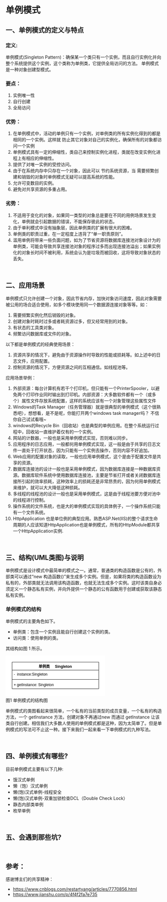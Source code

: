 # 单例模式

## 一、单例模式的定义与特点 
### 定义:
​单例模式(Singleton Pattern)：确保某一个类只有一个实例，而且自行实例化并向整个系统提供这个实例，这个类称为单例类，它提供全局访问的方法。 单例模式是一种对象创建型模式。 

### 要点：
1. 实例唯一性
2. 自行创建
3. 全局访问

### 优势：
1. 在单例模式中，活动的单例只有一个实例，对单例类的所有实例化得到的都是相同的一个实例。这样就 防止其它对象对自己的实例化，确保所有的对象都访问一个实例 
2. 单例模式具有一定的伸缩性，类自己来控制实例化进程，类就在改变实例化进程上有相应的伸缩性。 
3. 提供了对唯一实例的受控访问。 
4. 由于在系统内存中只存在一个对象，因此可以 节约系统资源，当 需要频繁创建和销毁的对象时单例模式无疑可以提高系统的性能。 
5. 允许可变数目的实例。 
6. 避免对共享资源的多重占用。

### 劣势：
1. 不适用于变化的对象，如果同一类型的对象总是要在不同的用例场景发生变化，单例就会引起数据的错误，不能保存彼此的状态。 
2. 由于单利模式中没有抽象层，因此单例类的扩展有很大的困难。 
3. 单例类的职责过重，在一定程度上违背了“单一职责原则”。 
4. 滥用单例将带来一些负面问题，如为了节省资源将数据库连接池对象设计为的单例类，可能会导致共享连接池对象的程序过多而出现连接池溢出；如果实例化的对象长时间不被利用，系统会认为是垃圾而被回收，这将导致对象状态的丢失。 

<br>

## 二、应用场景
单例模式只允许创建一个对象，因此节省内存，加快对象访问速度，因此对象需要被公用的场合适合使用，如多个模块使用同一个数据源连接对象等等。如：  
1. 需要频繁实例化然后销毁的对象。    
2. 创建对象时耗时过多或者耗资源过多，但又经常用到的对象。    
3. 有状态的工具类对象。  
4. 频繁访问数据库或文件的对象。

以下都是单例模式的经典使用场景：    
1. 资源共享的情况下，避免由于资源操作时导致的性能或损耗等。如上述中的日志文件，应用配置。    
2. 控制资源的情况下，方便资源之间的互相通信。如线程池等。 

应用场景举例：  
1. 外部资源：每台计算机有若干个打印机，但只能有一个PrinterSpooler，以避免两个打印作业同时输出到打印机。内部资源：大多数软件都有一个（或多个）属性文件存放系统配置，这样的系统应该有一个对象管理这些属性文件  
2. Windows的Task Manager（任务管理器）就是很典型的单例模式（这个很熟悉吧），想想看，是不是呢，你能打开两个windows task manager吗？ 不信你自己试试看哦~  
3. windows的Recycle Bin（回收站）也是典型的单例应用。在整个系统运行过程中，回收站一直维护着仅有的一个实例。     
4. 网站的计数器，一般也是采用单例模式实现，否则难以同步。    
5. 应用程序的日志应用，一般都何用单例模式实现，这一般是由于共享的日志文件一直处于打开状态，因为只能有一个实例去操作，否则内容不好追加。 
6. Web应用的配置对象的读取，一般也应用单例模式，这个是由于配置文件是共享的资源。    
7. 数据库连接池的设计一般也是采用单例模式，因为数据库连接是一种数据库资源。数据库软件系统中使用数据库连接池，主要是节省打开或者关闭数据库连接所引起的效率损耗，这种效率上的损耗还是非常昂贵的，因为何用单例模式来维护，就可以大大降低这种损耗。     
8. 多线程的线程池的设计一般也是采用单例模式，这是由于线程池要方便对池中的线程进行控制。       
9. 操作系统的文件系统，也是大的单例模式实现的具体例子，一个操作系统只能有一个文件系统。     
10. HttpApplication 也是单位例的典型应用。熟悉ASP.Net(IIS)的整个请求生命周期的人应该知道HttpApplication也是单例模式，所有的HttpModule都共享一个HttpApplication实例.     

<br>

## 三、结构(UML类图)与说明
单例模式是设计模式中最简单的模式之一。通常，普通类的构造函数是公有的，外部类可以通过“new 构造函数()”来生成多个实例。但是，如果将类的构造函数设为私有的，外部类就无法调用该构造函数，也就无法生成多个实例。这时该类自身必须定义一个静态私有实例，并向外提供一个静态的公有函数用于创建或获取该静态私有实例。

### 单例模式的结构
单例模式的主要角色如下。
- 单例类：包含一个实例且能自行创建这个实例的类。
- 访问类：使用单例的类。

其结构如图 1 所示。

<div style="align:center;width:100%;height:100%;">
    <img src="./imgs/singleton.png">
    <div>图1 单例模式的结构图</div>
</div>

单例模式的类图看起来很简单，一个私有的当前类型的成员变量，一个私有的构造方法，一个 getInstance 方法，创建对象不再通过new 而通过 getInstance 让该类自行创建。相信我们大多数人使用的单例模式都是这种，因为太简单了。但是单例模式的写法可不止这一种。接下来我们一起来看一下单例模式的九种写法。

<br>

## 四、单例模式有哪些?
目前单例模式主要有以下几种:
- 饿汉式单例
- 懒（饱）汉式单例
- 懒(饱)汉式单例-线程安全
- 懒(饱)汉式单例-双重加锁检查DCL（Double Check Lock）
- 静态内部类单例
- 枚举单例


<br>

## 五、会遇到那些坑?

<br>


## 参考：
感谢博主们的共享精神：
- https://www.cnblogs.com/restartyang/articles/7770856.html
- https://www.jianshu.com/p/4f4f2fa7e735